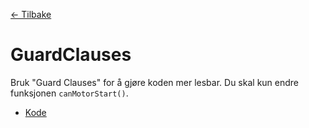 [<- Tilbake](/README.md)

# GuardClauses

Bruk "Guard Clauses" for å gjøre koden mer lesbar.
Du skal kun endre funksjonen `canMotorStart()`.
- [Kode](GuardClauses.ino)
